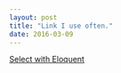 ```yaml
---
layout: post
title: "Link I use often."
date: 2016-03-09
---
```



[Select with Eloquent](http://laravel-tricks.com/tricks/easy-dropdowns-with-eloquents-lists-method)
